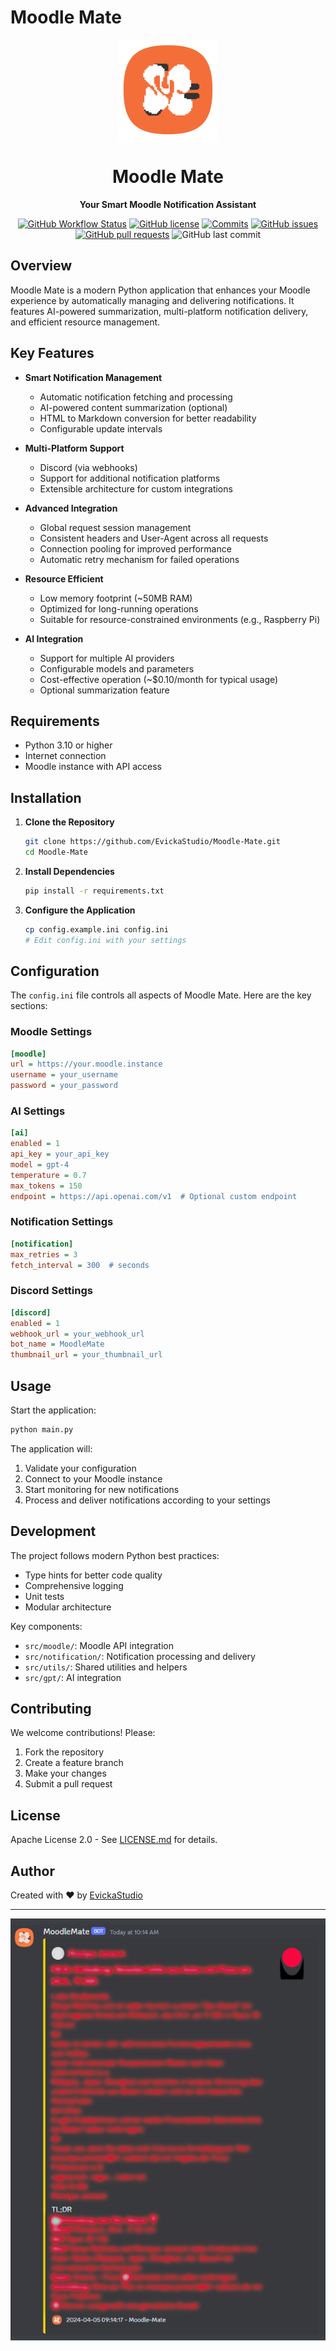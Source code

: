 # Moodle Mate

<div align="center">
  <img src="assets/logo.svg" alt="Moodle Mate Logo" width="160">
  <h1>Moodle Mate</h1>
  <p><strong>Your Smart Moodle Notification Assistant</strong></p>
</div>

<p align="center">
  <a href="https://github.com/EvickaStudio/Moodle-Mate/actions"><img alt="GitHub Workflow Status" src="https://img.shields.io/github/actions/workflow/status/EvickaStudio/Moodle-Mate/ci.yml?+label=Build%20Status"></a>
  <a href="https://github.com/EvickaStudio/Moodle-Mate/blob/main/LICENSE.md"><img alt="GitHub license" src="https://img.shields.io/github/license/EvickaStudio/Moodle-Mate"></a>
  <a href="https://github.com/EvickaStudio/Moodle-Mate/commits"><img alt="Commits" src="https://img.shields.io/github/commit-activity/m/EvickaStudio/Moodle-Mate?label=commits"></a>
  <a href="https://github.com/EvickaStudio/Moodle-Mate/issues"><img alt="GitHub issues" src="https://img.shields.io/github/issues/EvickaStudio/Moodle-Mate"></a>
  <a href="https://github.com/EvickaStudio/Moodle-Mate/pulls"><img alt="GitHub pull requests" src="https://img.shields.io/github/issues-pr/EvickaStudio/Moodle-Mate"></a>
  <img alt="GitHub last commit" src="https://img.shields.io/github/last-commit/EvickaStudio/Moodle-Mate">
</p>

## Overview

Moodle Mate is a modern Python application that enhances your Moodle experience by automatically managing and delivering notifications. It features AI-powered summarization, multi-platform notification delivery, and efficient resource management.

## Key Features

- **Smart Notification Management**
  - Automatic notification fetching and processing
  - AI-powered content summarization (optional)
  - HTML to Markdown conversion for better readability
  - Configurable update intervals

- **Multi-Platform Support**
  - Discord (via webhooks)
  - Support for additional notification platforms
  - Extensible architecture for custom integrations

- **Advanced Integration**
  - Global request session management
  - Consistent headers and User-Agent across all requests
  - Connection pooling for improved performance
  - Automatic retry mechanism for failed operations

- **Resource Efficient**
  - Low memory footprint (~50MB RAM)
  - Optimized for long-running operations
  - Suitable for resource-constrained environments (e.g., Raspberry Pi)

- **AI Integration**
  - Support for multiple AI providers
  - Configurable models and parameters
  - Cost-effective operation (~$0.10/month for typical usage)
  - Optional summarization feature

## Requirements

- Python 3.10 or higher
- Internet connection
- Moodle instance with API access

## Installation

1. **Clone the Repository**
   ```bash
   git clone https://github.com/EvickaStudio/Moodle-Mate.git
   cd Moodle-Mate
   ```

2. **Install Dependencies**
   ```bash
   pip install -r requirements.txt
   ```

3. **Configure the Application**
   ```bash
   cp config.example.ini config.ini
   # Edit config.ini with your settings
   ```

## Configuration

The `config.ini` file controls all aspects of Moodle Mate. Here are the key sections:

### Moodle Settings
```ini
[moodle]
url = https://your.moodle.instance
username = your_username
password = your_password
```

### AI Settings
```ini
[ai]
enabled = 1
api_key = your_api_key
model = gpt-4
temperature = 0.7
max_tokens = 150
endpoint = https://api.openai.com/v1  # Optional custom endpoint
```

### Notification Settings
```ini
[notification]
max_retries = 3
fetch_interval = 300  # seconds
```

### Discord Settings
```ini
[discord]
enabled = 1
webhook_url = your_webhook_url
bot_name = MoodleMate
thumbnail_url = your_thumbnail_url
```

## Usage

Start the application:
```bash
python main.py
```

The application will:
1. Validate your configuration
2. Connect to your Moodle instance
3. Start monitoring for new notifications
4. Process and deliver notifications according to your settings

## Development

The project follows modern Python best practices:
- Type hints for better code quality
- Comprehensive logging
- Unit tests
- Modular architecture

Key components:
- `src/moodle/`: Moodle API integration
- `src/notification/`: Notification processing and delivery
- `src/utils/`: Shared utilities and helpers
- `src/gpt/`: AI integration

## Contributing

We welcome contributions! Please:
1. Fork the repository
2. Create a feature branch
3. Make your changes
4. Submit a pull request

## License

Apache License 2.0 - See [LICENSE.md](LICENSE.md) for details.

## Author

Created with ❤️ by [EvickaStudio](https://github.com/EvickaStudio)

---

<div align="center">
  <img src="assets/preview.png" alt="Discord Integration Preview" width="600">
</div>
